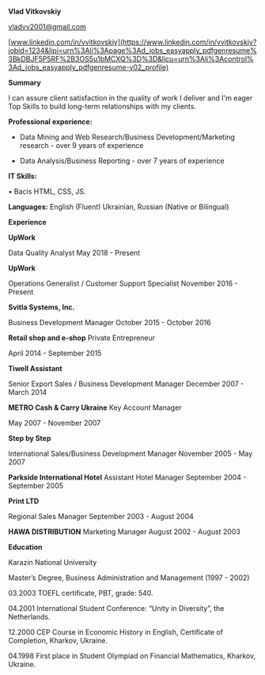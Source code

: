 **Vlad Vitkovskiy**   

<vladvv2001@gmail.com>

[www.linkedin.com/in/vvitkovskiy](https://www.linkedin.com/in/vvitkovskiy?jobid=1234&lipi=urn%3Ali%3Apage%3Ad_jobs_easyapply_pdfgenresume%3BkDBJF5P5RF%2B3OS5u1bMCXQ%3D%3D&licu=urn%3Ali%3Acontrol%3Ad_jobs_easyapply_pdfgenresume-v02_profile)    

**Summary** 


I can assure client satisfaction in the quality of work I deliver and I'm eager Top Skills to build long-term relationships with my clients.

**Professional experience:**

- Data Mining and Web Research/Business Development/Marketing research - over 9 years of experience

- Data Analysis/Business Reporting - over 7 years of experience 


**IT Skills:**

• Bacis HTML, CSS, JS.   

**Languages:** 
English (Fluent) 
Ukrainian, Russian (Native or Bilingual) 

  
  
**Experience**

**UpWork**

Data Quality Analyst May 2018 - Present 

**UpWork**

Operations Generalist / Customer Support Specialist November 2016 - Present 

**Svitla Systems, Inc.**

Business Development Manager October 2015 - October 2016 

**Retail shop and e-shop** Private Entrepreneur

April 2014 - September 2015

**Tiwell Assistant**

Senior Export Sales / Business Development Manager December 2007 - March 2014

**METRO Cash & Carry Ukraine** Key Account Manager 

May 2007 - November 2007

**Step by Step**

International Sales/Business Development Manager November 2005 - May 2007 

**Parkside International Hotel** Assistant Hotel Manager September 2004 - September 2005

**Print LTD** 

Regional Sales Manager September 2003 - August 2004 

**HAWA DISTRIBUTION** Marketing Manager August 2002 - August 2003

**Education**

Karazin National University

Master’s Degree, Business Administration and Management  (1997 - 2002)

03.2003 TOEFL certificate, PBT, grade: 540.

04.2001 International Student Conference: “Unity in Diversity”, the Netherlands.

12.2000 CEP Course in Economic History in English, Certificate of Completion, Kharkov, Ukraine.

04.1998 First place in Student Olympiad on Financial Mathematics, Kharkov, Ukraine.

